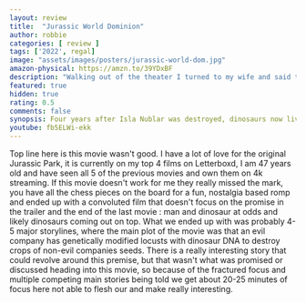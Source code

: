 ```yaml
---
layout: review
title:  "Jurassic World Dominion"
author: robbie
categories: [ review ]
tags: ['2022', regal]
image: "assets/images/posters/jurassic-world-dom.jpg"
amazon-physical: https://amzn.to/39YDxBF
description: "Walking out of the theater I turned to my wife and said that was the worst experience I have had watching a film in a movie theater."
featured: true
hidden: true
rating: 0.5
comments: false
synopsis: Four years after Isla Nublar was destroyed, dinosaurs now live—and hunt—alongside humans all over the world. This fragile balance will reshape the future and determine, once and for all, whether human beings are to remain the apex predators on a planet they now share with history’s most fearsome creatures.
youtube: fb5ELWi-ekk
---
```


Top line here is this movie wasn't good.  I have a lot of love for the original Jurassic Park, it is currently on my top 4 films on Letterboxd, I am 47 years old and have seen all 5 of the previous movies and own them on 4k streaming.  If this movie doesn't work for me they really missed the mark, you have all the chess pieces on the board for a fun, nostalgia based romp and ended up with a convoluted film that doesn't focus on the promise in the trailer and the end of the last movie : man and dinosaur at odds and likely dinosaurs coming out on top.  What we ended up with was probably 4-5 major storylines, where the main plot of the movie was that an evil company has genetically modified locusts with dinosaur DNA to destroy crops of non-evil companies seeds.  There is a really interesting story that could revolve around this premise, but that wasn't what was promised or discussed heading into this movie, so because of the fractured focus and multiple competing main stories being told we get about 20-25 minutes of focus here not able to flesh our and make really interesting.  
